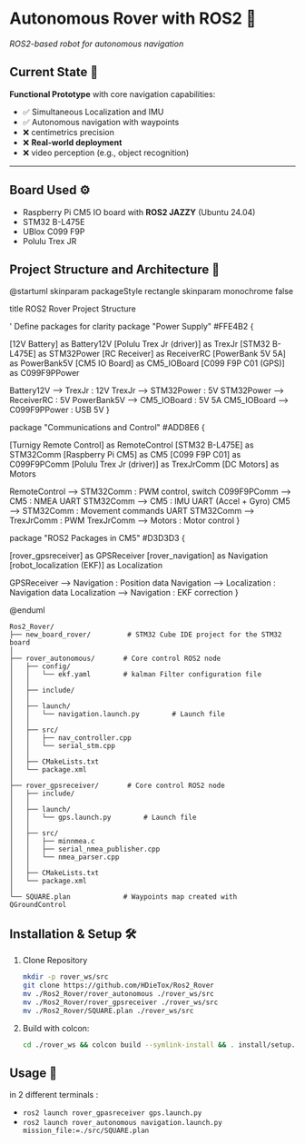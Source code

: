 # Autonomous Rover with ROS2 🚀  
*ROS2-based robot for autonomous navigation*

## Current State 🧪  
**Functional Prototype** with core navigation capabilities:  

- ✅ Simultaneous Localization and IMU
- ✅ Autonomous navigation with waypoints
- ❌ centimetrics precision
- ❌ **Real-world deployment**
- ❌ video perception (e.g., object recognition)  

---

## Board Used ⚙️
- Raspberry Pi CM5 IO board with **ROS2 JAZZY** (Ubuntu 24.04)
- STM32 B-L475E
- UBlox C099 F9P
- Polulu Trex JR 

## Project Structure and Architecture  📂

@startuml
skinparam packageStyle rectangle
skinparam monochrome false

title ROS2 Rover Project Structure

' Define packages for clarity
package "Power Supply" #FFE4B2 {
  
  [12V Battery] as Battery12V
  [Polulu Trex Jr (driver)] as TrexJr
  [STM32 B-L475E] as STM32Power
  [RC Receiver] as ReceiverRC
  [PowerBank 5V 5A] as PowerBank5V
  [CM5 IO Board] as CM5_IOBoard
  [C099 F9P C01 (GPS)] as C099F9PPower
  
  Battery12V --> TrexJr : 12V
  TrexJr --> STM32Power : 5V
  STM32Power --> ReceiverRC : 5V
  PowerBank5V --> CM5_IOBoard : 5V 5A
  CM5_IOBoard --> C099F9PPower : USB 5V
}

package "Communications and Control" #ADD8E6 {
  
  [Turnigy Remote Control] as RemoteControl
  [STM32 B-L475E] as STM32Comm
  [Raspberry Pi CM5] as CM5
  [C099 F9P C01] as C099F9PComm
  [Polulu Trex Jr (driver)] as TrexJrComm
  [DC Motors] as Motors
  
  RemoteControl --> STM32Comm : PWM control, switch
  C099F9PComm --> CM5 : NMEA UART
  STM32Comm --> CM5 : IMU UART (Accel + Gyro)
  CM5 --> STM32Comm : Movement commands UART
  STM32Comm --> TrexJrComm : PWM
  TrexJrComm --> Motors : Motor control
}

package "ROS2 Packages in CM5" #D3D3D3 {
  
  [rover_gpsreceiver] as GPSReceiver
  [rover_navigation] as Navigation
  [robot_localization (EKF)] as Localization

  GPSReceiver --> Navigation : Position data
  Navigation --> Localization : Navigation data
  Localization --> Navigation : EKF correction
}

@enduml


```
Ros2_Rover/
├── new_board_rover/         # STM32 Cube IDE project for the STM32 board
│
├── rover_autonomous/       # Core control ROS2 node
│   ├── config/
│   │   └── ekf.yaml        # kalman Filter configuration file
│   │
│   ├── include/
│   │
│   ├── launch/
│   │   └── navigation.launch.py        # Launch file
│   │
│   ├── src/
│   │   ├── nav_controller.cpp
│   │   └── serial_stm.cpp
│   │
│   ├── CMakeLists.txt
│   └── package.xml
│
├── rover_gpsreceiver/       # Core control ROS2 node
│   ├── include/
│   │
│   ├── launch/
│   │   └── gps.launch.py        # Launch file
│   │
│   ├── src/
│   │   ├── minnmea.c
│   │   ├── serial_nmea_publisher.cpp
│   │   └── nmea_parser.cpp
│   │
│   ├── CMakeLists.txt
│   └── package.xml
│
└── SQUARE.plan             # Waypoints map created with QGroundControl
```

## Installation & Setup 🛠️

1. Clone Repository
    ```bash 
    mkdir -p rover_ws/src
    git clone https://github.com/HDieTox/Ros2_Rover
    mv ./Ros2_Rover/rover_autonomous ./rover_ws/src
    mv ./Ros2_Rover/rover_gpsreceiver ./rover_ws/src
    mv ./Ros2_Rover/SQUARE.plan ./rover_ws/src
    ```
2. Build with colcon:
    ```bash 
    cd ./rover_ws && colcon build --symlink-install && . install/setup.bash
    ```
## Usage 🧭

in 2 different terminals : 

- `ros2 launch rover_gpasreceiver gps.launch.py`
- `ros2 launch rover_autonomous navigation.launch.py mission_file:=./src/SQUARE.plan`